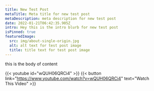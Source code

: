 ```yaml
---
title: New Test Post
metaTitle: Meta title for new test post
metaDescription: meta description for new test post
date: 2022-01-21T06:42:35.905Z
intro: Hey this is the intro blurb for new test post
isPinned: true
featuredImage:
  src: img/about-single-origin.jpg
  alt: alt text for test post image
  title: title text for test post image
---
```

this is the body of content

{{< youtube id="wQUH06QRCi4" >}}
{{< button link="https://www.youtube.com/watch?v=wQUH06QRCi4" text="Watch This Video" >}}
